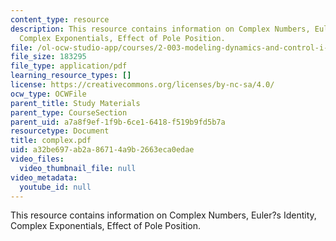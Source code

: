 ```yaml
---
content_type: resource
description: This resource contains information on Complex Numbers, Euler?s Identity,
  Complex Exponentials, Effect of Pole Position.
file: /ol-ocw-studio-app/courses/2-003-modeling-dynamics-and-control-i-spring-2005/a32be697ab2a86714a9b2663eca0edae_complex.pdf
file_size: 183295
file_type: application/pdf
learning_resource_types: []
license: https://creativecommons.org/licenses/by-nc-sa/4.0/
ocw_type: OCWFile
parent_title: Study Materials
parent_type: CourseSection
parent_uid: a7a8f9ef-1f9b-6ce1-6418-f519b9fd5b7a
resourcetype: Document
title: complex.pdf
uid: a32be697-ab2a-8671-4a9b-2663eca0edae
video_files:
  video_thumbnail_file: null
video_metadata:
  youtube_id: null
---
```

This resource contains information on Complex Numbers, Euler?s Identity, Complex Exponentials, Effect of Pole Position.